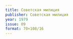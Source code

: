 ```yaml
---
title: Советская милиция
publisher: Советская милиция
year: 1979
issue: 09
format: 70×108/16
---
```

